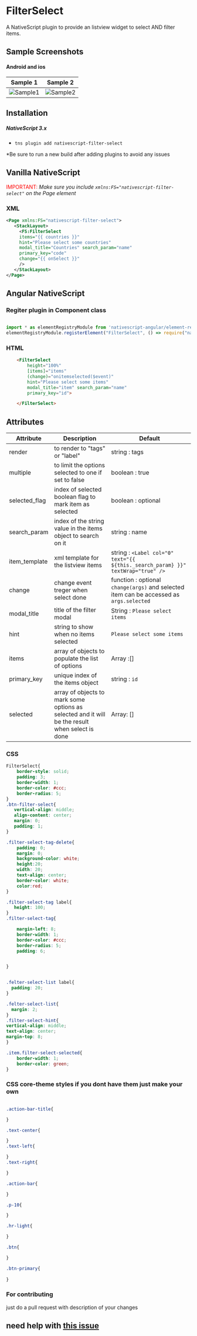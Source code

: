 # FilterSelect 
A NativeScript plugin to provide an listview widget to select AND filter items.
## Sample Screenshots

#### Android and ios

Sample 1 |  Sample 2
-------- | ---------
![Sample1](http://codeobia.com/screenshots/filter-label.gif) | ![Sample2](http://codeobia.com/screenshots/ios-filter-select.gif)
## Installation

##### NativeScript 3.x
- `tns plugin add nativescript-filter-select`


*Be sure to run a new build after adding plugins to avoid any issues
## Vanilla NativeScript

 <span style="color:red">IMPORTANT: </span>*Make sure you include `xmlns:FS="nativescript-filter-select"` on the Page element*

### XML
```XML
<Page xmlns:FS="nativescript-filter-select">
   <StackLayout>     
     <FS:FilterSelect 
     items="{{ countries }}"
     hint="Please select some countries" 
     modal_title="Countries" search_param="name" 
     primary_key="code" 
     change="{{ onSelect }}"
     />
   </StackLayout>
</Page>
```
## Angular NativeScript
### Regiter plugin in Component class

```JAVASCRIPT

import * as elementRegistryModule from 'nativescript-angular/element-registry';
elementRegistryModule.registerElement("FilterSelect", () => require("nativescript-filter-select").FilterSelect);

```

### HTML
```HTML
    <FilterSelect 
        height="100%"
        [items]="items"
        (change)="onitemselected($event)"
        hint="Please select some items" 
        modal_title="item" search_param="name" 
        primary_key="id">

    </FilterSelect>
```




## Attributes

| Attribute |                               Description                    |Default 
| ------------- | ------------------------------------------------------- |--------
|   render      | to render to "tags" or "label"                          | string : tags 
|   multiple    | to limit the options selected to one if set to false       | boolean : true
| selected_flag   | index of selected boolean flag to mark item as selected     | boolean : optional 
|search_param| index  of the string value in the items object to search on it  |string : name
|item_template|xml template for the listview items | string : `<Label col="0" text="{{ ${this._search_param} }}" textWrap="true" />`
|change| change event  treger when select done | function : optional `change(args)` and selected item can be accessed as `args.selected`
|modal_title|title of the filter modal | String : `Please select items`
|hint|string to show when no items selected |`Please select some items`
|items|array of objects to populate the list of options | Array :[]
|primary_key|unique index of the items object | string : `id`
|selected|array of objects to mark some options as selected and it will be the result when select is done | Array: []

### CSS
```CSS
FilterSelect{
    border-style: solid;
    padding: 3;
    border-width: 1;
    border-color: #ccc;
    border-radius: 5; 
}
.btn-filter-select{
   vertical-align: middle;
   align-content: center;
   margin: 0;
   padding: 1;
}

.filter-select-tag-delete{
    padding: 0;
    margin: 0;
    background-color: white;
    height:20;
    width: 20;
    text-align: center;
    border-color: white;
    color:red;
}

.filter-select-tag label{
   height: 100;
}
.filter-select-tag{

    margin-left: 8;
    border-width: 1;
    border-color: #ccc;
    border-radius: 5;
    padding: 6;


}


.felter-select-list label{
  padding: 20;
}

.felter-select-list{
  margin: 2;
}
.filter-select-hint{
vertical-align: middle;
text-align: center;
margin-top: 8;
}

.item.filter-select-selected{
    border-width: 1;
    border-color: green;
}

```
### CSS core-theme styles if you dont have them just make your own 
```CSS

.action-bar-title{

}

.text-center{

}
.text-left{

}
.text-right{

}

.action-bar{

}

.p-10{

}

.hr-light{

}

.btn{

} 

.btn-primary{
    
}
```

### For contributing 
just do a pull request with description of your changes

## need help with [this issue](https://github.com/moayadnajd/nativescript-filter-select/issues/5)





